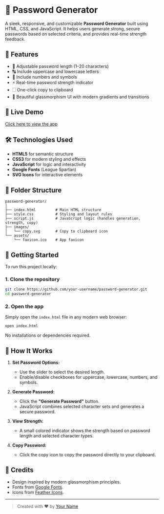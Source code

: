 # 🔐 Password Generator

A sleek, responsive, and customizable **Password Generator** built using HTML, CSS, and JavaScript. It helps users generate strong, secure passwords based on selected criteria, and provides real-time strength feedback.

## 🌟 Features

* 🔢 Adjustable password length (1–20 characters)
* 🔠 Include uppercase and lowercase letters
* 🔣 Include numbers and symbols
* ⚡ Real-time password strength indicator
* 🗌 One-click copy to clipboard
* 💅 Beautiful glassmorphism UI with modern gradients and transitions


## 🔗 Live Demo

[Click here to view the app](https://sumitksr.github.io/Password-Genrator/)

## 🛠 Technologies Used

* **HTML5** for semantic structure
* **CSS3** for modern styling and effects
* **JavaScript** for logic and interactivity
* **Google Fonts** (League Spartan)
* **SVG Icons** for interactive elements

## 📂 Folder Structure

```
password-generator/
│
├── index.html         # Main HTML structure
├── style.css          # Styling and layout rules
├── script.js          # JavaScript logic (handles generation, strength, copy)
├── images/
│   └── copy.svg       # Copy to clipboard icon
└── assets/
    └── favicon.ico    # App favicon
```

## 🚀 Getting Started

To run this project locally:

### 1. Clone the repository

```bash
git clone https://github.com/your-username/password-generator.git
cd password-generator
```

### 2. Open the app

Simply open the `index.html` file in any modern web browser:

```bash
open index.html
```

No installations or dependencies required.

## 🧠 How It Works

1. **Set Password Options:**

   * Use the slider to select the desired length.
   * Enable/disable checkboxes for uppercase, lowercase, numbers, and symbols.

2. **Generate Password:**

   * Click the **"Generate Password"** button.
   * JavaScript combines selected character sets and generates a secure password.

3. **View Strength:**

   * A small colored indicator shows the strength based on password length and selected character types.

4. **Copy Password:**

   * Click the copy icon to copy the password directly to your clipboard.

## 🌟 Credits

* Design inspired by modern glassmorphism principles.
* Fonts from [Google Fonts](https://fonts.google.com/).
* Icons from [Feather Icons](https://feathericons.com/).



---

> Created with ❤️ by [Your Name](https://github.com/sumitksr)
